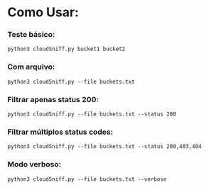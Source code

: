 # Como Usar:

### Teste básico:
```
python3 cloudSniff.py bucket1 bucket2
```
### Com arquivo:
```
python3 cloudSniff.py --file buckets.txt
```
### Filtrar apenas status 200:
```
python3 cloudSniff.py --file buckets.txt --status 200
```
### Filtrar múltiplos status codes:
```
python3 cloudSniff.py --file buckets.txt --status 200,403,404
```
### Modo verboso:
```
python3 cloudSniff.py --file buckets.txt --verbose
```
